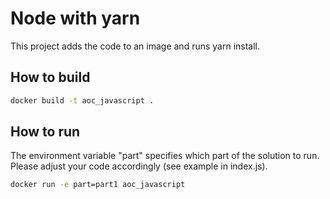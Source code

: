 # Node with yarn

This project adds the code to an image and runs yarn install.

## How to build
```bash
docker build -t aoc_javascript . 
```

## How to run
The environment variable "part" specifies which part of the solution to run. Please adjust your code accordingly (see example in index.js).
```bash
docker run -e part=part1 aoc_javascript
```
